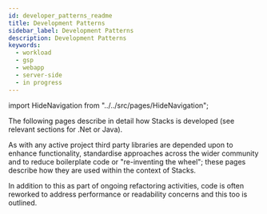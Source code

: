 ```yaml
---
id: developer_patterns_readme
title: Development Patterns
sidebar_label: Development Patterns
description: Development Patterns
keywords:
  - workload
  - gsp
  - webapp
  - server-side
  - in progress
---
```


import HideNavigation  from "../../src/pages/HideNavigation";

The following pages describe in detail how Stacks is developed (see relevant sections for .Net or Java). 

As with any active project third party libraries are depended upon to enhance functionality, standardise approaches across the wider community and to reduce boilerplate code or "re-inventing the wheel"; these pages describe how they are used within the context of Stacks.

In addition to this as part of ongoing refactoring activities, code is often reworked to address performance or readability concerns and this too is outlined.
